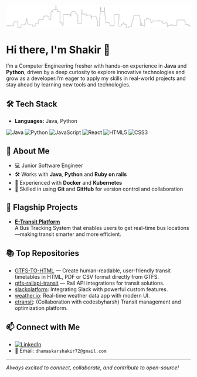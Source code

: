 ![header](header-image.svg)

# Hi there, I'm Shakir 👋

I’m a Computer Engineering fresher with hands-on experience in **Java** and **Python**, driven by a deep curiosity to explore innovative technologies and grow as a developer.I’m eager to apply my skills in real-world projects and stay ahead by learning new tools and technologies.

## 🛠️ Tech Stack
- **Languages:** Java, Python
<!-- - **Frameworks:** Ruby on Rails -->
  
![Java](https://img.shields.io/badge/Java-ED8B00?style=for-the-badge&logo=java&logoColor=white)
![Python](https://img.shields.io/badge/Python-3776AB?style=for-the-badge&logo=python&logoColor=white)
![JavaScript](https://img.shields.io/badge/JavaScript-F7DF1E?style=for-the-badge&logo=javascript&logoColor=black)
![React](https://img.shields.io/badge/React-20232A?style=for-the-badge&logo=react&logoColor=61DAFB)
![HTML5](https://img.shields.io/badge/HTML5-E34F26?style=for-the-badge&logo=html5&logoColor=white)
![CSS3](https://img.shields.io/badge/CSS3-1572B6?style=for-the-badge&logo=css3&logoColor=white)


## 🚀 About Me

- 💻 Junior Software Engineer
- 🛠️ Works with **Java**, **Python** and **Ruby on rails**
- 🐳 Experienced with **Docker** and **Kubernetes**
- 🔧 Skilled in using **Git** and **GitHub** for version control and collaboration

## 🌟 Flagship Projects

 - **[E-Transit Platform](https://github.com/shakirscode/etransit)**  
  A Bus Tracking System that enables users to get real-time bus locations—making transit smarter and more efficient.


## 📚 Top Repositories

- [GTFS-TO-HTML](https://github.com/shakirscode/GTFS-HTML.git) — Create human-readable, user-friendly transit timetables in HTML, PDF or CSV format directly from GTFS.
- [gtfs-railapi-transit](https://github.com/iqskr/gtfs-railapi-transit) — Rail API integrations for transit solutions.
- [slackplatform](https://github.com/shakirscode/slackplatform): Integrating Slack with powerful custom features.
- [weather.io](https://github.com/shakirscode/weather.io): Real-time weather data app with modern UI.
- [etransit](https://github.com/shakirscode/etransit): (Collaboration with codesbyharsh) Transit management and optimization platform.

## 📫 Connect with Me

- [![LinkedIn](https://img.shields.io/badge/LinkedIn-blue?logo=linkedin&style=for-the-badge)](https://www.linkedin.com/in/shakir-dhamaskar/)
- 📧 Email: `dhamaskarshakir72@gmail.com`

---

_Always excited to connect, collaborate, and contribute to open-source!_

